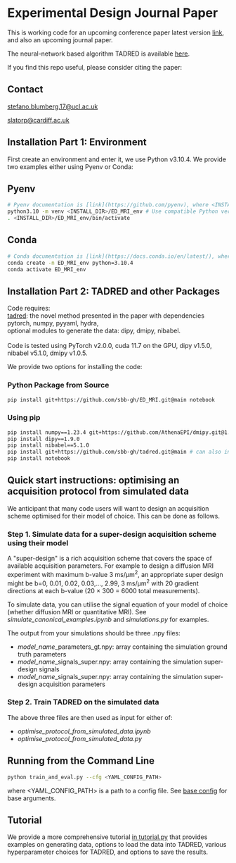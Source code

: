 # Experimental Design Journal Paper

This is working code for an upcoming conference paper latest version [link](https://arxiv.org/abs/2210.06891), and also an upcoming journal paper.

The neural-network based algorithm TADRED is available [here](https://github.com/sbb-gh/tadred).

If you find this repo useful, please consider citing the paper:

## Contact

stefano.blumberg.17@ucl.ac.uk

slatorp@cardiff.ac.uk


## Installation Part 1: Environment

First create an environment and enter it, we use Python v3.10.4.  We provide two examples either using Pyenv or Conda:

## Pyenv

```bash
# Pyenv documentation is [link](https://github.com/pyenv), where <INSTALL_DIR> is the directory the virtual environment is installed in.
python3.10 -m venv <INSTALL_DIR>/ED_MRI_env # Use compatible Python version e.g. 3.10.4
. <INSTALL_DIR>/ED_MRI_env/bin/activate
```

## Conda

```bash
# Conda documentation is [link](https://docs.conda.io/en/latest/), where <INSTALL_DIR> is the directory the virtual environment is installed in.
conda create -n ED_MRI_env python=3.10.4
conda activate ED_MRI_env
```


## Installation Part 2: TADRED and other Packages

Code requires:<br>
[tadred](https://github.com/sbb-gh/tadred/tree/main): the novel method presented in the paper with dependencies pytorch, numpy, pyyaml, hydra,<br>
optional modules to generate the data: dipy, dmipy, nibabel.<br>
<br>
Code is tested using PyTorch v2.0.0, cuda 11.7 on the GPU, dipy v1.5.0, nibabel v5.1.0, dmipy v1.0.5.

We provide two options for installing the code:

### Python Package from Source


```bash
pip install git+https://github.com/sbb-gh/ED_MRI.git@main notebook
```

### Using pip

```bash
pip install numpy==1.23.4 git+https://github.com/AthenaEPI/dmipy.git@1.0.1
pip install dipy==1.9.0
pip install nibabel==5.1.0
pip install git+https://github.com/sbb-gh/tadred.git@main # can also install tadred from source: www.github.com/sbb-gh/tadred
pip install notebook
```


## Quick start instructions: optimising an acquisition protocol from simulated data

We anticipant that many code users will want to design an acquisition scheme optimised for their model of choice. This can be done as follows.

### Step 1. Simulate data for a super-design acquisition scheme using their model
A "super-design" is a rich acquisition scheme that covers the space of available acquisition parameters. For example to design a diffusion MRI experiment with maximum b-value 3 ms/μm<sup>2</sup>, an appropriate super design might be b=0, 0.01, 0.02, 0.03,..., 2.99, 3 ms/μm<sup>2</sup> with 20 gradient directions at each b-value (20 × 300 = 6000 total measurements).

To simulate data, you can utilise the signal equation of your model of choice (whether diffusion MRI or quantitative MRI). See *simulate\_canonical\_examples.ipynb* and *simulations.py* for examples.

The output from your simulations should be three .npy files:

* *model\_name*\_parameters_gt.npy: array containing the simulation ground truth parameters
* *model\_name*\_signals_super.npy: array containing the simulation super-design signals
* *model\_name*\_signals_super.npy: array containing the simulation super-design acquisition parameters

### Step 2. Train TADRED on the simulated data

The above three files are then used as input for either of:

* *optimise\_protocol\_from\_simulated\_data.ipynb*
* *optimise\_protocol\_from\_simulated\_data.py*

## Running from the Command Line

```bash
python train_and_eval.py --cfg <YAML_CONFIG_PATH>
```

where <YAML_CONFIG_PATH> is a path to a config file.  See [base config](./base.yaml) for base arguments.

## Tutorial

We provide a more comprehensive tutorial [in tutorial.py](./tutorial.py) that provides examples on generating data, options to load the data into TADRED, various hyperparameter choices for TADRED, and options to save the results.

